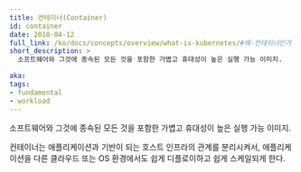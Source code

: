 ```yaml
---
title: 컨테이너(Container)
id: container
date: 2018-04-12
full_link: /ko/docs/concepts/overview/what-is-kubernetes/#왜-컨테이너인가
short_description: >
  소프트웨어와 그것에 종속된 모든 것을 포함한 가볍고 휴대성이 높은 실행 가능 이미지.

aka: 
tags:
- fundamental
- workload
---
```

 소프트웨어와 그것에 종속된 모든 것을 포함한 가볍고 휴대성이 높은 실행 가능 이미지.

<!--more--> 

컨테이너는 애플리케이션과 기반이 되는 호스트 인프라의 관계를 분리시켜서, 애플리케이션을 다른 클라우드 또는 OS 환경에서도 쉽게 디플로이하고 쉽게 스케일되게 한다.

